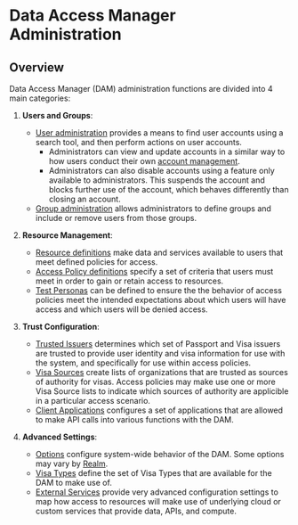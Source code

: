 # Data Access Manager Administration

## Overview

Data Access Manager (DAM) administration functions are divided into 4 main
categories:

1. **Users and Groups**:
   *  [User administration](../../shared/admin/users/users.md) provides a means
      to find user accounts using a search tool, and then perform actions on
      user accounts.
      *  Administrators can view and update accounts in a similar way to how
         users conduct their own [account
         management](../../shared/account/README.md).
      *  Administrators can also disable accounts using a feature only available
         to administrators. This suspends the account and blocks further use
         of the account, which behaves differently than closing an account.
   *  [Group administration](../../shared/admin/users/groups.md) allows
      administrators to define groups and include or remove users from those
      groups.

1. **Resource Management**:
   *  [Resource definitions](config/resources.md) make data and services
      available to users that meet defined policies for access.
   *  [Access Policy definitions](config/policies.md) specify a set of criteria
      that users must meet in order to gain or retain access to resources.
   *  [Test Personas](config/personas.md) can be defined to ensure the the
      behavior of access policies meet the intended expectations about which
      users will have access and which users will be denied access.

1. **Trust Configuration**:
   *  [Trusted Issuers](config/issuers.md) determines which set of Passport and
      Visa issuers are trusted to provide user identity and visa information for
      use with the system, and specifically for use within access policies.
   *  [Visa Sources](config/sources.md) create lists of organizations that are
      trusted as sources of authority for visas. Access policies may make use
      one or more Visa Source lists to indicate which sources of authority are
      applicible in a particular access scenario.
   *  [Client Applications](config/clients.md) configures a set of applications
      that are allowed to make API calls into various functions with the DAM.

1. **Advanced Settings**:
   *  [Options](config/options.md) configure system-wide behavior of the DAM.
      Some options may vary by [Realm](../../shared/admin/concepts.md#realms).
   *  [Visa Types](config/visa-types.md) define the set of Visa Types that are
      available for the DAM to make use of.
   *  [External Services](config/services.md) provide very advanced
      configuration settings to map how access to resources will make use of
      underlying cloud or custom services that provide data, APIs, and compute.
